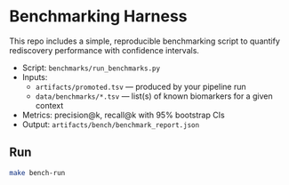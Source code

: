 # Benchmarking Harness

This repo includes a simple, reproducible benchmarking script to quantify rediscovery performance with confidence intervals.

- Script: `benchmarks/run_benchmarks.py`
- Inputs:
  - `artifacts/promoted.tsv` — produced by your pipeline run
  - `data/benchmarks/*.tsv` — list(s) of known biomarkers for a given context
- Metrics: precision@k, recall@k with 95% bootstrap CIs
- Output: `artifacts/bench/benchmark_report.json`

## Run

```bash
make bench-run
```
